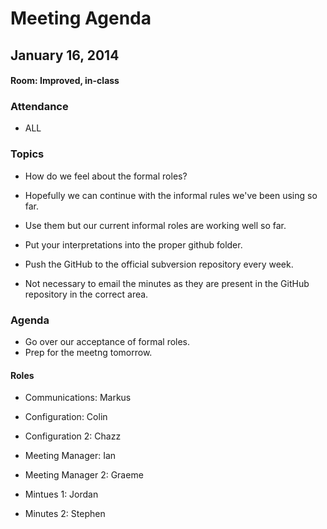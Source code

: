 # Meeting Agenda
## January 16, 2014
#### Room: Improved, in-class

### Attendance
- ALL

### Topics
- How do we feel about the formal roles?

- Hopefully we can continue with the informal rules we've been using so far.

- Use them but our current informal roles are working well so far.

- Put your interpretations into the proper github folder. 

- Push the GitHub to the official subversion repository every week.

- Not necessary to email the minutes as they are present in the GitHub repository in the correct area.

### Agenda

- Go over our acceptance of formal roles.
- Prep for the meetng tomorrow. 

#### Roles

- Communications: Markus

- Configuration: Colin

- Configuration 2: Chazz

- Meeting Manager: Ian

- Meeting Manager 2: Graeme

- Mintues 1: Jordan

- Minutes 2: Stephen